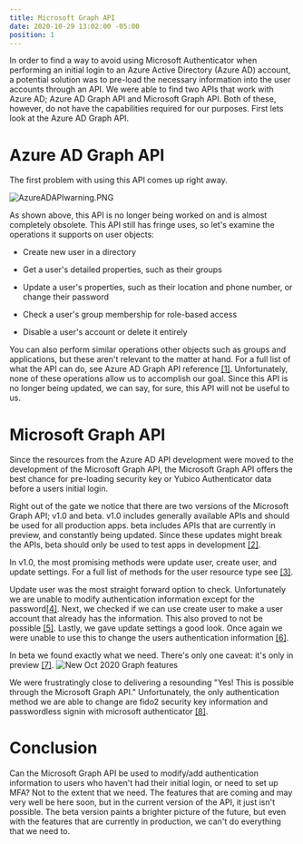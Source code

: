 ```yaml
---
title: Microsoft Graph API
date: 2020-10-29 13:02:00 -05:00
position: 1
---
```


In order to find a way to avoid using Microsoft Authenticator when performing an initial login to an Azure Active Directory (Azure AD) account, a potential solution was to pre-load the necessary information into the user accounts through an API. We were able to find two APIs that work with Azure AD; Azure AD Graph API and Microsoft Graph API. Both of these, however, do not have the capabilities required for our purposes. First lets look at the Azure AD Graph API.

# Azure AD Graph API

The first problem with using this API comes up right away.

![AzureADAPIwarning.PNG](/uploads/AzureADAPIwarning.PNG)

As shown above, this API is no longer being worked on and is almost completely obsolete. This API still has fringe uses, so let's examine the operations it supports on user objects:

* Create new user in a directory

* Get a user's detailed properties, such as their groups

* Update a user's properties, such as their location and phone number, or change their password

* Check a user's group membership for role-based access

* Disable a user's account or delete it entirely

You can also perform similar operations other objects such as groups and applications, but these aren't relevant to the matter at hand. For a full list of what the API can do, see Azure AD Graph API reference [[1]](https://docs.microsoft.com/en-us/previous-versions/azure/ad/graph/api/api-catalog). Unfortunately, none of these operations allow us to accomplish our goal. Since this API is no longer being updated, we can say, for sure, this API will not be useful to us.

# Microsoft Graph API

Since the resources from the Azure AD API development were moved to the development of the Microsoft Graph API, the Microsoft Graph API offers the best chance for pre-loading security key or Yubico Authenticator data before a users initial login.

Right out of the gate we notice that there are two versions of the Microsoft Graph API; v1.0 and beta. v1.0 includes generally available APIs and should be used for all production apps. beta includes APIs that are currently in preview, and constantly being updated. Since these updates might break the APIs, beta should only be used to test apps in development [[2]](https://docs.microsoft.com/en-us/graph/use-the-api).

In v1.0, the most promising methods were update user, create user, and update settings. For a full list of methods for the user resource type see [[3]](https://docs.microsoft.com/en-us/graph/api/resources/user?view=graph-rest-1.0). 

Update user was the most straight forward option to check. Unfortunately we are unable to modify authentication information except for the password[[4]](https://docs.microsoft.com/en-us/graph/api/user-update?view=graph-rest-1.0&tabs=http). Next, we checked if we can use create user to make a user account that already has the information. This also proved to not be possible [[5]](https://docs.microsoft.com/en-us/graph/api/user-post-users?view=graph-rest-1.0&tabs=http). Lastly, we gave update settings a good look. Once again we were unable to use this to change the users authentication information [[6]](https://docs.microsoft.com/en-us/graph/api/usersettings-update?view=graph-rest-1.0).

In beta we found exactly what we need. There's only one caveat: it's only in preview [[7]](https://docs.microsoft.com/en-us/graph/whats-new-overview). 
![New Oct 2020 Graph features](/uploads/gaph%20api%20grail.PNG)

We were frustratingly close to delivering a resounding "Yes! This is possible through the Microsoft Graph API." Unfortunately, the only authentication method we are able to change are fido2 security key information and passwordless signin with microsoft authenticator [[8]](https://docs.microsoft.com/en-us/graph/api/resources/authenticationmethodspolicies-overview?view=graph-rest-beta&preserve-view=true).

# Conclusion
Can the Microsoft Graph API be used to modify/add authentication information to users who haven't had their initial login, or need to set up MFA? Not to the extent that we need. The features that are coming and may very well be here soon, but in the current version of the API, it just isn't possible. The beta version paints a brighter picture of the future, but even with the features that are currently in production, we can't do everything that we need to.  
